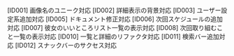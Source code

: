 [ID001] 画像名のユニーク対応
[ID002] 詳細表示の背景対応
[ID003] ユーザー設定系追加対応
[ID005] ドキュメント修正対応
[ID006] 次回スケジュールの追加対応
[ID007] 彼女のいいところリスト一覧の表示対応
[ID008] 次回取り組むこと一覧の表示対応
[ID010] 一覧と詳細のリファクタ対応
[ID011] 検索バー追加対応
[ID012] スナックバーのサクセス対応